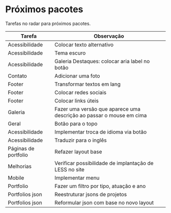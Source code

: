 # Próximos pacotes
Tarefas no radar para próximos pacotes.

| Tarefa | Observação |
| --- | --- |
| Acessibilidade | Colocar texto alternativo |
| Acessibilidade | Tema escuro |
| Acessibilidade | Galeria Destaques: colocar aria label no botão |
| Contato | Adicionar uma foto |
| Footer | Transformar textos em lang |
| Footer | Colocar redes sociais |
| Footer | Colocar links úteis |
| Galeria | Fazer uma versão que aparece uma descrição ao passar o mouse em cima |
| Geral | Botão para o topo |
| Acessibilidade | Implementar troca de idioma via botão |
| Acessibilidade | Traduzir para o inglês |
| Páginas de portfolio | Refazer layout base |
| Melhorias | Verificar possibilidade de implantação de LESS no site |
| Mobile | Implementar menu |
| Portfolio | Fazer um filtro por tipo, atuação e ano |
| Portfolios json | Reestruturar jsons de projetos |
| Portfolios json | Reformular json com base no novo layout |